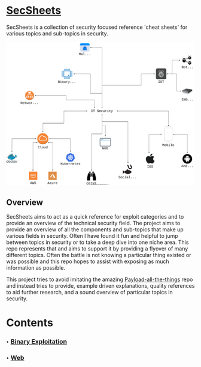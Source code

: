 [SecSheets](https://secsheets.cybernetic.coffee/)
==========

SecSheets is a collection of security focused reference 'cheat sheets' for various topics and sub-topics in security. 


![IT Security As A Field](./SecurityFieldDiagram.svg)


## Overview

SecSheets aims to act as a quick reference for exploit categories and to provide an overview of the technical security field. The project aims to provide an overview of all the components and sub-topics that make up various fields in security. Often I have found it fun and helpful to jump between topics in security or to take a deep dive into one niche area. This repo represents that and aims to support it by providing a flyover of many different topics. Often the battle is not knowing a particular thing existed or was possible and this repo hopes to assist with exposing as much information as possible.

This project tries to avoid imitating the amazing [Payload-all-the-things](#) repo and instead tries to provide, example driven explanations, quality references to aid further research, and a sound overview of particular topics in security.

# Contents

### ‣ [Binary Exploitation](./Binary%20Exploitation/README.md) 
### ‣ [Web](./Web/README.md)
<!-- COMING SOON ;) 
## ‣ [Networks](./Networks/README.md)
## ‣ [Mobile](./Mobile/README.md)
## ‣ [Cryptography](./Cryptography/README.md) 
-->
